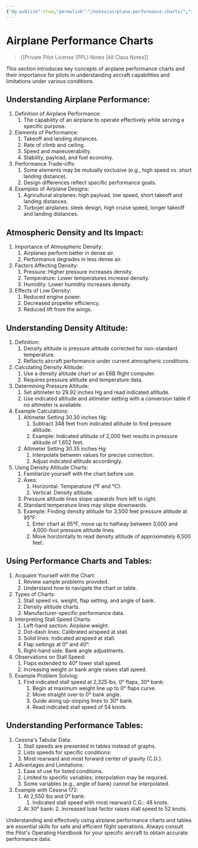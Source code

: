 ```yaml
---
{"dg-publish":true,"permalink":"/notes/airplane-performance-charts/","title":"Airplane Performance Charts","tags":["aviation","classnotes"]}
---
```



# Airplane Performance Charts
> [[Private Pilot License (PPL) Notes \|All Class Notes]]

This section introduces key concepts of airplane performance charts and their importance for pilots in understanding aircraft capabilities and limitations under various conditions.

## Understanding Airplane Performance:

1. Definition of Airplane Performance:
    1. The capability of an airplane to operate effectively while serving a specific purpose.
2. Elements of Performance:
    1. Takeoff and landing distances.
    2. Rate of climb and ceiling.
    3. Speed and maneuverability.
    4. Stability, payload, and fuel economy.
3. Performance Trade-offs:
    1. Some elements may be mutually exclusive (e.g., high speed vs. short landing distance).
    2. Design differences reflect specific performance goals.
4. Examples of Airplane Designs:
    1. Agricultural airplanes: high payload, low speed, short takeoff and landing distances.
    2. Turbojet airplanes: sleek design, high cruise speed, longer takeoff and landing distances.

## Atmospheric Density and Its Impact:

1. Importance of Atmospheric Density:
    1. Airplanes perform better in dense air.
    2. Performance degrades in less dense air.
2. Factors Affecting Density:
    1. Pressure: Higher pressure increases density.
    2. Temperature: Lower temperatures increase density.
    3. Humidity: Lower humidity increases density.
3. Effects of Low Density:
    1. Reduced engine power.
    2. Decreased propeller efficiency.
    3. Reduced lift from the wings.

## Understanding Density Altitude:

1. Definition:
    1. Density altitude is pressure altitude corrected for non-standard temperature.
    2. Reflects aircraft performance under current atmospheric conditions.
2. Calculating Density Altitude:
    1. Use a density altitude chart or an E6B flight computer.
    2. Requires pressure altitude and temperature data.
3. Determining Pressure Altitude:
    1. Set altimeter to 29.92 inches Hg and read indicated altitude.
    2. Use indicated altitude and altimeter setting with a conversion table if no altimeter is available.
4. Example Calculations:
    1. Altimeter Setting 30.30 inches Hg:
        1. Subtract 348 feet from indicated altitude to find pressure altitude.
        2. Example: Indicated altitude of 2,000 feet results in pressure altitude of 1,652 feet.
    2. Altimeter Setting 30.35 inches Hg:
        1. Interpolate between values for precise correction.
        2. Adjust indicated altitude accordingly.
5. Using Density Altitude Charts:
    1. Familiarize yourself with the chart before use.
    2. Axes:
        1. Horizontal: Temperature (°F and °C).
        2. Vertical: Density altitude.
    3. Pressure altitude lines slope upwards from left to right.
    4. Standard temperature lines may slope downwards.
    5. Example: Finding density altitude for 3,500 feet pressure altitude at 95°F:
        1. Enter chart at 95°F, move up to halfway between 3,000 and 4,000-foot pressure altitude lines.
        2. Move horizontally to read density altitude of approximately 6,500 feet.

## Using Performance Charts and Tables:

1. Acquaint Yourself with the Chart:
    1. Review sample problems provided.
    2. Understand how to navigate the chart or table.
2. Types of Charts:
    1. Stall speed vs. weight, flap setting, and angle of bank.
    2. Density altitude charts.
    3. Manufacturer-specific performance data.
3. Interpreting Stall Speed Charts:
    1. Left-hand section: Airplane weight.
    2. Dot-dash lines: Calibrated airspeed at stall.
    3. Solid lines: Indicated airspeed at stall.
    4. Flap settings at 0° and 40°.
    5. Right-hand side: Bank angle adjustments.
4. Observations on Stall Speed:
    1. Flaps extended to 40° lower stall speed.
    2. Increasing weight or bank angle raises stall speed.
5. Example Problem Solving:
    1. Find indicated stall speed at 2,325 lbs, 0° flaps, 30° bank:
        1. Begin at maximum weight line up to 0° flaps curve.
        2. Move straight over to 0° bank angle.
        3. Guide along up-sloping lines to 30° bank.
        4. Read indicated stall speed of 54 knots.

## Understanding Performance Tables:

1. Cessna's Tabular Data:
    1. Stall speeds are presented in tables instead of graphs.
    2. Lists speeds for specific conditions:
    3. Most rearward and most forward center of gravity (C.G.).
2. Advantages and Limitations:
    1. Ease of use for listed conditions.
    2. Limited to specific variables; interpolation may be required.
    3. Some variables (e.g., angle of bank) cannot be interpolated.
3. Example with Cessna 172:
    1. At 2,550 lbs and 0° bank:
        1. Indicated stall speed with most rearward C.G.: 48 knots.
    2. At 30° bank:
        2. Increased load factor raises stall speed to 52 knots.

Understanding and effectively using airplane performance charts and tables are essential skills for safe and efficient flight operations. Always consult the Pilot's Operating Handbook for your specific aircraft to obtain accurate performance data.